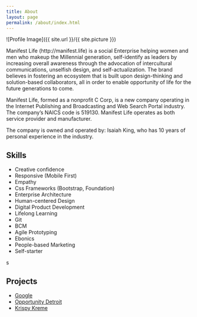 ```yaml
---
title: About
layout: page
permalink: /about/index.html
---
```


![Profile Image]({{ site.url }}/{{ site.picture }})

<p>Manifest Life (http://manifest.life) is a social Enterprise helping women and men who makeup the Millennial generation, self-identify as leaders by increasing overall awareness through the advocation of intercultural communications, unselfish design, and self-actualization. The brand believes in fostering an ecosystem that is built upon design-thinking and solution-based collaborators, all in order to enable opportunity of life for the future generations to come.

<p>Manifest Life, formed as a nonprofit C Corp, is a new company operating
in the Internet Publishing and Broadcasting and Web Search Portal industry.
The company’s NAICS code is 519130. Manifest Life operates as both service
provider and manufacturer.</p>

<p>The company is owned and operated by: Isaiah King, who has 10 years of
personal experience in the industry.</p>

<h2>Skills</h2>

<ul class="skill-list">
	<li>Creative confidence</li>
	<li>Responsive (Mobile First)</li>
	<li>Empathy</li>
	<li>Css Frameworks (Bootstrap, Foundation)</li>
	<li>Enterprise Architecture</li>
	<li>Human-centered Design</li>
	<li>Digital Product Development</li>
	<li>Lifelong Learning</li>
	<li>Git</li>
	<li>BCM</li>
	<li>Agile Prototyping</li>
	<li>Ebonics</li>
	<li>People-based Marketing</li>
	<li>Self-starter</li>
</ul>s

<h2>Projects</h2>

<ul>
	<li><a href="http://manifest.life/Google-Case-Study/">Google</a></li>
	<li><a href="http://manifest.life/opportunity-detroit">Opportunity Detroit</a></li>
	<li><a href="http://manifest.life/Krispy-Kreme-Case-Study/">Krispy Kreme</a></li>
</ul>
